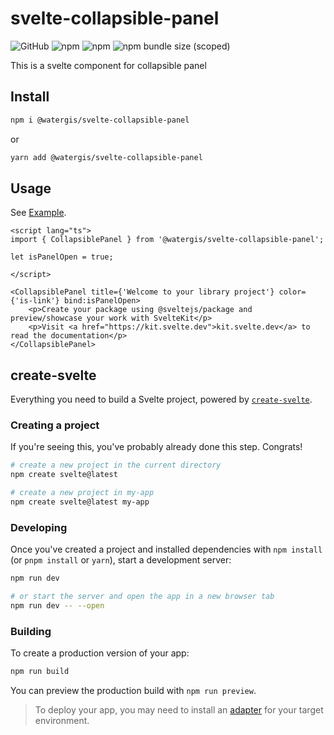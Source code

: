 # svelte-collapsible-panel

![GitHub](https://img.shields.io/github/license/watergis/svelte-maplibre-components)
![npm](https://img.shields.io/npm/v/@watergis/svelte-collapsible-panel)
![npm](https://img.shields.io/npm/dt/@watergis/svelte-collapsible-panel)
![npm bundle size (scoped)](https://img.shields.io/bundlephobia/minzip/@watergis/svelte-collapsible-panel)

This is a svelte component for collapsible panel

## Install

```zsh
npm i @watergis/svelte-collapsible-panel
```

or

```zsh
yarn add @watergis/svelte-collapsible-panel
```

## Usage

See [Example](./src/example).

```svelte
<script lang="ts">
import { CollapsiblePanel } from '@watergis/svelte-collapsible-panel';

let isPanelOpen = true;

</script>

<CollapsiblePanel title={'Welcome to your library project'} color={'is-link'} bind:isPanelOpen>
	<p>Create your package using @sveltejs/package and preview/showcase your work with SvelteKit</p>
	<p>Visit <a href="https://kit.svelte.dev">kit.svelte.dev</a> to read the documentation</p>
</CollapsiblePanel>
```

## create-svelte

Everything you need to build a Svelte project, powered by [`create-svelte`](https://github.com/sveltejs/kit/tree/master/packages/create-svelte).

### Creating a project

If you're seeing this, you've probably already done this step. Congrats!

```bash
# create a new project in the current directory
npm create svelte@latest

# create a new project in my-app
npm create svelte@latest my-app
```

### Developing

Once you've created a project and installed dependencies with `npm install` (or `pnpm install` or `yarn`), start a development server:

```bash
npm run dev

# or start the server and open the app in a new browser tab
npm run dev -- --open
```

### Building

To create a production version of your app:

```bash
npm run build
```

You can preview the production build with `npm run preview`.

> To deploy your app, you may need to install an [adapter](https://kit.svelte.dev/docs/adapters) for your target environment.
